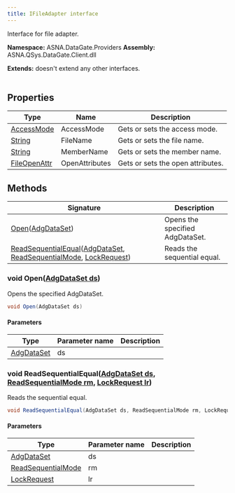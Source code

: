 ```yaml
---
title: IFileAdapter interface
---
```


Interface for file adapter.

**Namespace:** ASNA.DataGate.Providers
**Assembly:** ASNA.QSys.DataGate.Client.dll

**Extends:** doesn't extend any other interfaces.
<br>
<br>

## Properties

| Type | Name | Description
| --- | --- | --- 
| [AccessMode](/reference/datagate/datagate-common/access-mode.html) | AccessMode | Gets or sets the access mode. |
| [String](https://learn.microsoft.com/en-us/dotnet/api/system.string?view=net-8.0) | FileName | Gets or sets the file name. |
| [String](https://learn.microsoft.com/en-us/dotnet/api/system.string?view=net-8.0) | MemberName | Gets or sets the member name. |
| [FileOpenAttr](/reference/datagate/datagate-providers/file-open-attr.html) | OpenAttributes | Gets or sets the open attributes. |

## Methods

| Signature | Description |
| --- | --- |
| [Open](#open-adgdataset-)([AdgDataSet](/reference/datagate/datagate-client/adg-data-set.html)) | Opens the specified AdgDataSet.
| [ReadSequentialEqual](#readsequentialequal-adgdataset-readsequentialmode-lockrequest-)([AdgDataSet](/reference/datagate/datagate-client/adg-data-set.html), [ReadSequentialMode](/reference/datagate/datagate-common/read-sequential-mode.html), [LockRequest](/reference/datagate/datagate-common/lock-request.html)) | Reads the sequential equal.

### void Open([AdgDataSet ds](/reference/datagate/datagate-client/adg-data-set.html))

Opens the specified AdgDataSet.

```cs
void Open(AdgDataSet ds)
```

#### Parameters

| Type | Parameter name | Description
| --- | --- | ---
| [AdgDataSet](/reference/datagate/datagate-client/adg-data-set.html) | ds | 

### void ReadSequentialEqual([AdgDataSet ds](/reference/datagate/datagate-client/adg-data-set.html), [ReadSequentialMode rm](/reference/datagate/datagate-common/read-sequential-mode.html), [LockRequest lr](/reference/datagate/datagate-common/lock-request.html))

Reads the sequential equal.

```cs
void ReadSequentialEqual(AdgDataSet ds, ReadSequentialMode rm, LockRequest lr)
```

#### Parameters

| Type | Parameter name | Description
| --- | --- | ---
| [AdgDataSet](/reference/datagate/datagate-client/adg-data-set.html) | ds | 
| [ReadSequentialMode](/reference/datagate/datagate-common/read-sequential-mode.html) | rm | 
| [LockRequest](/reference/datagate/datagate-common/lock-request.html) | lr | 
